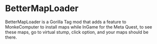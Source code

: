 # BetterMapLoader
BetterMapLoader is a Gorilla Tag mod that adds a feature to MonkeComputer to install maps while InGame for the Meta Quest, to see these maps, go to virtual stump, click option, and your maps should be there.
